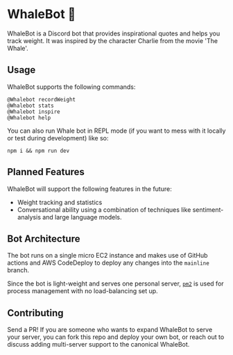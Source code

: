# WhaleBot 🐋

WhaleBot is a Discord bot that provides inspirational quotes and helps you track weight. It was inspired by the character Charlie from the movie 'The Whale'.

## Usage

WhaleBot supports the following commands:

```
@Whalebot recordWeight
@Whalebot stats
@Whalebot inspire
@Whalebot help
```

You can also run Whale bot in REPL mode (if you want to mess with it locally or test during development) like so:

```
npm i && npm run dev
```

## Planned Features

WhaleBot will support the following features in the future:
* Weight tracking and statistics
* Conversational ability using a combination of techniques like sentiment-analysis and large language models.


## Bot Architecture

The bot runs on a single micro EC2 instance and makes use of GitHub actions and AWS CodeDeploy to deploy any changes into the `mainline` branch.

Since the bot is light-weight and serves one personal server, [`pm2`](https://pm2.keymetrics.io/) is used for process management with no load-balancing set up.

## Contributing

Send a PR! If you are someone who wants to expand WhaleBot to serve your server, you can fork this repo and deploy your own bot, or reach out to discuss adding multi-server support to the canonical WhaleBot. 

